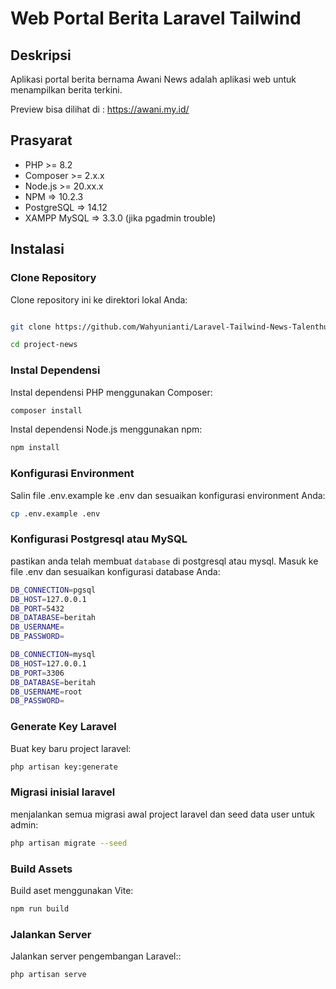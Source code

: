 # Web Portal Berita Laravel Tailwind

## Deskripsi
Aplikasi portal berita bernama Awani News adalah aplikasi web untuk menampilkan berita terkini.

Preview bisa dilihat di : https://awani.my.id/

## Prasyarat
- PHP >= 8.2
- Composer >= 2.x.x
- Node.js >= 20.xx.x
- NPM => 10.2.3
- PostgreSQL => 14.12
- XAMPP MySQL => 3.3.0 (jika pgadmin trouble)


## Instalasi

### Clone Repository
Clone repository ini ke direktori lokal Anda:

```bash

git clone https://github.com/Wahyunianti/Laravel-Tailwind-News-Talenthub.git

cd project-news

```

### Instal Dependensi
Instal dependensi PHP menggunakan Composer:

```bash
composer install
```

Instal dependensi Node.js menggunakan npm:
```bash
npm install
```

### Konfigurasi Environment
Salin file .env.example ke .env dan sesuaikan konfigurasi environment Anda:

```bash
cp .env.example .env
```

### Konfigurasi Postgresql atau MySQL
pastikan anda telah membuat ```database``` di postgresql atau mysql. Masuk ke file .env dan sesuaikan konfigurasi database Anda:

```bash
DB_CONNECTION=pgsql
DB_HOST=127.0.0.1
DB_PORT=5432
DB_DATABASE=beritah
DB_USERNAME=
DB_PASSWORD=
```

```bash
DB_CONNECTION=mysql
DB_HOST=127.0.0.1
DB_PORT=3306
DB_DATABASE=beritah
DB_USERNAME=root
DB_PASSWORD=
```

### Generate Key Laravel
Buat key baru project laravel:
```bash
php artisan key:generate
```

### Migrasi inisial laravel
menjalankan semua migrasi awal project laravel dan seed data user untuk admin:

```bash
php artisan migrate --seed

```


### Build Assets
Build aset menggunakan Vite:

```bash
npm run build
```

### Jalankan Server
Jalankan server pengembangan Laravel::

```bash
php artisan serve
```